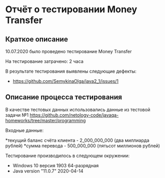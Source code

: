 # Отчёт о тестировании Money Transfer

## Краткое описание

10.07.2020 было проведено тестирование Money Transfer

На тестирование затрачено: 2 часа

В результате тестирования выявлены следующие дефекты:
* https://github.com/SemykinaOlga/java2_1/issues/1


## Описание процесса тестирования

В качестве тестовых данных использовались данные из тестовой задачи №1 https://github.com/netology-code/javaqa-homeworks/tree/master/programming

Входные данные:

*текущий баланс счёта клиента - 2_000_000_000 (два миллиарда рублей)
*сумма перевода - 500_000_000 (пятьсот миллионов рублей)


Тестирование производилось в следующем окружении:
* Windows 10 версия 1903 64-разрядная
* Java version "11.0.7" 2020-04-14

